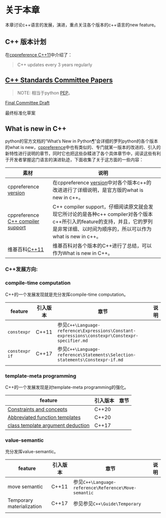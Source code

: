 # 关于本章

本章讨论c++语言的发展，演进，重点关注各个版本的c++语言的new feature。

## C++ 版本计划

在[cppreference C++11](https://en.cppreference.com/w/cpp/11)中介绍了：

> C++ updates every 3 years regularly



## [C++ Standards Committee Papers](http://www.open-std.org/jtc1/sc22/wg21/docs/papers/)

> NOTE: 相当于python [PEP](https://www.python.org/dev/peps/)。



[Final Committee Draft](http://www.open-std.org/JTC1/SC22/WG21/docs/papers/2011/n3249.html)

最终标准化草案



## What is new in C++

python的官方文档的“What’s New in Python[¶](https://docs.python.org/3/whatsnew/index.html#what-s-new-in-python)”会详细的罗列python的各个版本的what is new，[cppreference](https://en.cppreference.com/w/cpp)中也有类似的、专门就某一版本的改进的、引入的新特性进行说明的章节，同时它也把这些杂糅进了各个具体章节中，阅读这些有利于开发者掌握这门语言的演进轨迹，下面收集了关于这方面的一些内容：

| 素材                                                         | 说明                                                         |      |
| ------------------------------------------------------------ | ------------------------------------------------------------ | ---- |
| cppreference [version](https://en.cppreference.com/w/cpp/11) | 在cppreference [version](https://en.cppreference.com/w/cpp/11)中对各个版本c++的改进进行了详细说明，是官方版的what is new in c++。 |      |
| cppreference [C++ compiler support](https://en.cppreference.com/w/cpp/compiler_support) | C++ compiler support，仔细阅读原文就会发现它所讨论的是各种c++ compiler对各个版本c++所引入的feature的支持，并且，它的罗列是非常详细、以时间为顺序的，所以可以作为what is new in c++。 |      |
| 维基百科[C++11](https://en.wikipedia.org/wiki/C%2B%2B11)     | 维基百科对各个版本的C++进行了总结，可以作为What is new in C++。 |      |

### C++发展方向:

### compile-time computation

C++的一个发展发现就是充分发挥compile-time computation。

| feature        | 引入版本 | 章节                                                         | 说明 |
| -------------- | -------- | ------------------------------------------------------------ | ---- |
| `constexpr`    | C++11    | 参见`C++\Language-reference\Expressions\Constant-expressions\constexpr\Constexpr-specifier.md` |      |
| `constexpr if` | C++17    | 参见`C++\Language-reference\Statements\Selection-statements\Constexpr-if.md` |      |
|                |          |                                                              |      |

### template-meta programming

C++的一个发展发现是对template-meta programming的强化。

| feature                                                      | 引入版本 | 章节 |
| ------------------------------------------------------------ | -------- | ---- |
| [Constraints and concepts](https://en.cppreference.com/w/cpp/language/constraints) | C++20    |      |
| [Abbreviated function templates](https://en.cppreference.com/w/cpp/language/function_template#Abbreviated_function_template) | C++20    |      |
| [class template argument deduction](https://en.cppreference.com/w/cpp/language/class_template_argument_deduction) | C++17    |      |



### value-semantic

充分发挥value-semantic。

| feature                   | 引入版本 | 章节                                                 | 说明 |
| ------------------------- | -------- | ---------------------------------------------------- | ---- |
| move semantic             | C++11    | 参见`C++\Language-reference\Reference\Move-semantic` |      |
| Temporary materialization | C++17    | 参见参见`C++\Guide\Temporary`                        |      |
|                           |          |                                                      |      |



